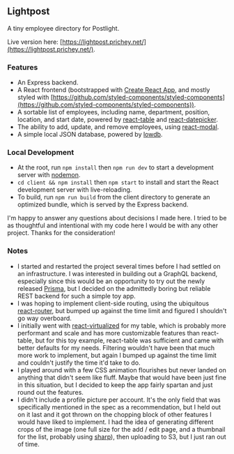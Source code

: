 ## Lightpost

A tiny employee directory for Postlight.

Live version here: [https://lightpost.prichey.net/](https://lightpost.prichey.net/).

### Features

* An Express backend.
* A React frontend (bootstrapped with [Create React App](https://github.com/facebook/create-react-app), and mostly styled with [https://github.com/styled-components/styled-components](https://github.com/styled-components/styled-components)).
* A sortable list of employees, including name, department, position, location, and start date, powered by [react-table](https://github.com/react-tools/react-table) and [react-datepicker](https://github.com/Hacker0x01/react-datepicker).
* The ability to add, update, and remove employees, using [react-modal](https://github.com/reactjs/react-modal).
* A simple local JSON database, powered by [lowdb](https://github.com/typicode/lowdb).

### Local Development

* At the root, run `npm install` then `npm run dev` to start a development server with [nodemon](https://github.com/remy/nodemon).
* `cd client && npm install` then `npm start` to install and start the React development server with live-reloading.
* To build, run `npm run build` from the client directory to generate an optimized bundle, which is served by the Express backend.

I'm happy to answer any questions about decisions I made here. I tried to be as thoughtful and intentional with my code here I would be with any other project. Thanks for the consideration!

### Notes
* I started and restarted the project several times before I had settled on an infrastructure. I was interested in building out a GraphQL backend, especially since this would be an opportunity to try out the newly released [Prisma](https://github.com/prismagraphql/prisma), but I decided on the admittedly boring but reliable REST backend for such a simple toy app.
* I was hoping to implement client-side routing, using the ubiquitous [react-router](https://github.com/ReactTraining/react-router), but bumped up against the time limit and figured I shouldn't go way overboard.
* I initially went with [react-virtualized](https://github.com/bvaughn/react-virtualized) for my table, which is probably more performant and scale and has more customizable features than react-table, but for this toy example, react-table was sufficient and came with better defaults for my needs. Filtering wouldn't have been that much more work to implement, but again I bumped up against the time limit and couldn't justify the time it'd take to do.
* I played around with a few CSS animation flourishes but never landed on anything that didn't seem like fluff. Maybe that would have been just fine in this situation, but I decided to keep the app fairly spartan and just round out the features.
* I didn't include a profile picture per account. It's the only field that was specifically mentioned in the spec as a recommendation, but I held out on it last and it got thrown on the chopping block of other features I would have liked to implement. I had the idea of generating different crops of the image (one full size for the add / edit page, and a thumbnail for the list, probably using [sharp](https://github.com/lovell/sharp)), then uploading to S3, but I just ran out of time.

